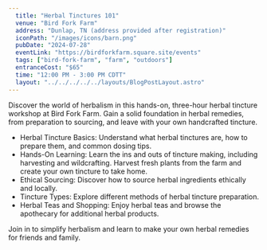 ```yaml
---
  title: "Herbal Tinctures 101"
  venue: "Bird Fork Farm"
  address: "Dunlap, TN (address provided after registration)"
  iconPath: "/images/icons/barn.png"
  pubDate: "2024-07-28"
  eventLink: "https://birdforkfarm.square.site/events"
  tags: ["bird-fork-farm", "farm", "outdoors"]
  entranceCost: "$65"
  time: "12:00 PM - 3:00 PM CDTT"
  layout: "../../../../../layouts/BlogPostLayout.astro"
---
```


Discover the world of herbalism in this hands-on, three-hour herbal tincture workshop at Bird Fork Farm. Gain a solid foundation in herbal remedies, from preparation to sourcing, and leave with your own handcrafted tincture.


- Herbal Tincture Basics: Understand what herbal tinctures are, how to prepare them, and common dosing tips.
- Hands-On Learning:
Learn the ins and outs of tincture making, including harvesting and wildcrafting.
Harvest fresh plants from the farm and create your own tincture to take home.
- Ethical Sourcing: Discover how to source herbal ingredients ethically and locally.
- Tincture Types: Explore different methods of herbal tincture preparation.
- Herbal Teas and Shopping: Enjoy herbal teas and browse the apothecary for additional herbal products.

Join in to simplify herbalism and learn to make your own herbal remedies for friends and family.
